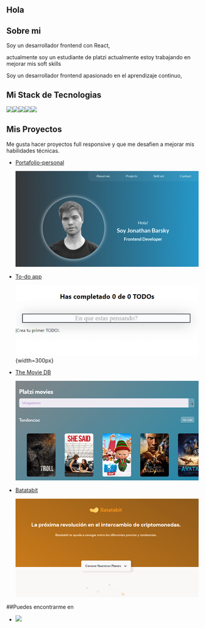 ## Hola

## Sobre mi
Soy un desarrollador frontend con React,

actualmente soy un estudiante de platzi
actualmente estoy trabajando en mejorar mis soft skills


Soy un desarrollador frontend apasionado en el aprendizaje continuo,
## Mi Stack de Tecnologias
![](https://camo.githubusercontent.com/d2da7e7ec8424780720101d4853c64dffb81dc69dfdd25a0ce88cdb3848bbc6f/68747470733a2f2f696d672e736869656c64732e696f2f7374617469632f76313f7374796c653d666f722d7468652d6261646765266d6573736167653d48544d4c3526636f6c6f723d453334463236266c6f676f3d48544d4c35266c6f676f436f6c6f723d464646464646266c6162656c3d)![](https://camo.githubusercontent.com/9fe0ddca8c80fd49703246ca3b9a894ddfdc9c1c80f6ab5de92bbe91471dbab8/68747470733a2f2f696d672e736869656c64732e696f2f7374617469632f76313f7374796c653d666f722d7468652d6261646765266d6573736167653d4353533326636f6c6f723d313537324236266c6f676f3d43535333266c6f676f436f6c6f723d464646464646266c6162656c3d)![](https://camo.githubusercontent.com/67a01fa7cf337616274f39c070a11638f2e65720e414ef55b8dd3f9c2a803b2a/68747470733a2f2f696d672e736869656c64732e696f2f7374617469632f76313f7374796c653d666f722d7468652d6261646765266d6573736167653d526561637426636f6c6f723d323232323232266c6f676f3d5265616374266c6f676f436f6c6f723d363144414642266c6162656c3d)![](https://camo.githubusercontent.com/3aaee8bf7885dcf0cea8a5647c4514b7d800b1a730d38bce7dadf6bff883378d/68747470733a2f2f696d672e736869656c64732e696f2f7374617469632f76313f7374796c653d666f722d7468652d6261646765266d6573736167653d4a61766153637269707426636f6c6f723d323232323232266c6f676f3d4a617661536372697074266c6f676f436f6c6f723d463744463145266c6162656c3d)![](https://camo.githubusercontent.com/7436ecde5696a856dd865d3fc81fa2612054f468e12fdb5d591e7a19a46fc9f7/68747470733a2f2f696d672e736869656c64732e696f2f7374617469632f76313f7374796c653d666f722d7468652d6261646765266d6573736167653d5361737326636f6c6f723d434336363939266c6f676f3d53617373266c6f676f436f6c6f723d464646464646266c6162656c3d)
## Mis Proyectos
Me gusta hacer proyectos full responsive y que me desafien a mejorar mis habilidades técnicas.

- [Portafolio-personal](https://github.com/jonathanbarsky/portafolio-personal)

    ![portafolio personal](https://github.com/jonathanbarsky/portafolio-personal/blob/main/src/images/portafolio.png)
    
- [To-do app](https://github.com/jonathanbarsky/Todo-App)
 
    ![todo app](https://github.com/jonathanbarsky/portafolio-personal/blob/main/src/images/to-do-app.png){width=300px}
  
- [The Movie DB](https://github.com/jonathanbarsky/the-movieDB-api)
  
    ![thmdb](https://github.com/jonathanbarsky/portafolio-personal/blob/main/src/images/the-moviedb.png)
  
- [Batatabit](https://github.com/jonathanbarsky/Batatabit_proyecto)
 
    ![batatabit](https://github.com/jonathanbarsky/portafolio-personal/blob/main/src/images/batabit.png)

##Puedes encontrarme en

- [![](https://camo.githubusercontent.com/12d696c039b7e718da27138d78a1a5e2dadcb331ad441652c1ce2df0d8f2ef41/68747470733a2f2f696d672e736869656c64732e696f2f7374617469632f76313f7374796c653d666f722d7468652d6261646765266d6573736167653d4c696e6b6564496e26636f6c6f723d304136364332266c6f676f3d4c696e6b6564496e266c6f676f436f6c6f723d464646464646266c6162656c3d)](https://www.linkedin.com/in/jonathan-barsky/)
